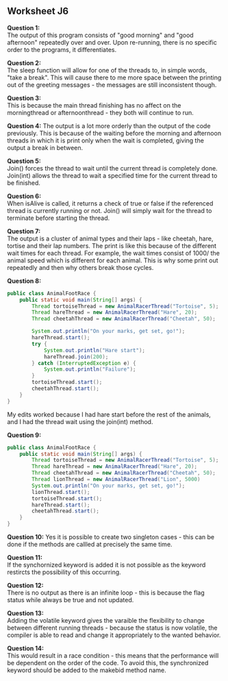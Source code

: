 ## Worksheet J6

**Question 1:**  
The output of this program consists of "good morning" and "good afternoon" repeatedly over and over. Upon re-running, there is no specific order to the programs, it differentiates.  

**Question 2:**  
The sleep function will allow for one of the threads to, in simple words, "take a break". This will cause there to me more space between the printing out of the greeting messages - the messages are still inconsistent though.  

**Question 3:**  
This is because the main thread finishing has no affect on the morningthread or afternoonthread - they both will continue to run.  

**Question 4:** 
The output is a lot more orderly than the output of the code previously. This is because of the waiting before the morning and afternoon threads in which it is print only when the wait is completed, giving the output a break in between.  

**Question 5:**  
Join() forces the thread to wait until the current thread is completely done. Join(int) allows the thread to wait a specified time for the current thread to be finished.  

**Question 6:**  
When isAlive is called, it returns a check of true or false if the referenced thread is currently running or not. Join() will simply wait for the thread to terminate before starting the thread.  

**Question 7:**  
The output is a cluster of animal types and their laps - like cheetah, hare, tortise and their lap numbers. The print is like this because of the different wait times for each thread. For example, the wait times consist of 1000/ the animal speed which is different for each animal. This is why some print out repeatedly and then why others break those cycles.  

**Question 8:**  
``` Java
public class AnimalFootRace {
    public static void main(String[] args) {
        Thread tortoiseThread = new AnimalRacerThread("Tortoise", 5);
        Thread hareThread = new AnimalRacerThread("Hare", 20);
        Thread cheetahThread = new AnimalRacerThread("Cheetah", 50);

        System.out.println("On your marks, get set, go!");
        hareThread.start();
        try {
            System.out.println("Hare start");
            hareThread.join(200);
        } catch (InterruptedException e) {
            System.out.println("Failure");
        }
        tortoiseThread.start();
        cheetahThread.start();
    }
}
```
My edits worked because I had hare start before the rest of the animals, and I had the thread wait using the join(int) method.

**Question 9:**  
``` Java
public class AnimalFootRace {
    public static void main(String[] args) {
        Thread tortoiseThread = new AnimalRacerThread("Tortoise", 5);
        Thread hareThread = new AnimalRacerThread("Hare", 20);
        Thread cheetahThread = new AnimalRacerThread("Cheetah", 50);
        Thread lionThread = new AnimalRacerThread("Lion", 5000)
        System.out.println("On your marks, get set, go!");
        lionThread.start();
        tortoiseThread.start();
        hareThread.start();
        cheetahThread.start();
    }
}
```

**Question 10:**
Yes it is possible to create two singleton cases - this can be done if the methods are callled at precisely the same time.  

**Question 11:**  
If the synchornized keyword is added it is not possible as the keyword restircts the possibility of this occurring.  

**Question 12:**  
There is no output as there is an infinite loop - this is because the flag status while always be true and not updated.  

**Question 13:**  
Adding the volatile keyword gives the varaible the flexibility to change between different running threads - because the status is now volatile, the compiler is able to read and change it appropriately to the wanted behavior.  

**Question 14:**  
This would result in a race condition - this means that the performance will be dependent on the order of the code. To avoid this, the synchronized keyword should be added to the makebid method name. 


